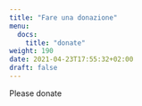 ```yaml
---
title: "Fare una donazione"
menu:
  docs:
    title: "donate"
weight: 190
date: 2021-04-23T17:55:32+02:00
draft: false
---
```


Please donate
